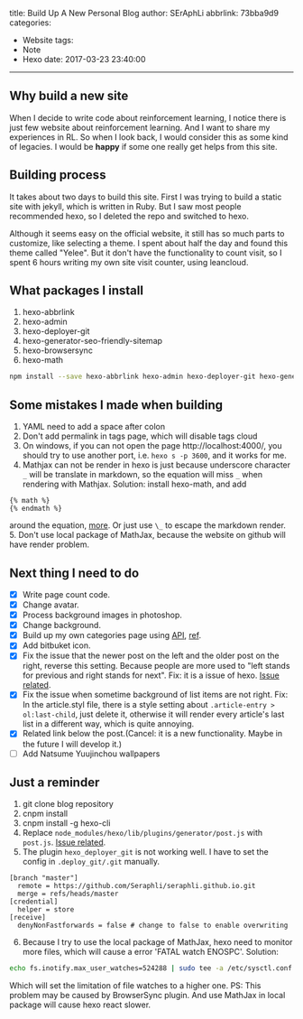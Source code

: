 title: Build Up A New Personal Blog
author: SErAphLi
abbrlink: 73bba9d9
categories:
  - Website
tags:
  - Note
  - Hexo
date: 2017-03-23 23:40:00
---

## Why build a new site

When I decide to write code about reinforcement learning, I notice there is just few website about reinforcement learning. And I want to share my experiences in RL. So when I look back, I would consider this as some kind of legacies. I would be **happy** if some one really get helps from this site.

<!--more-->

## Building process

It takes about two days to build this site. First I was trying to build a static site with jekyll, which is written in Ruby. But I saw most people recommended hexo, so I deleted the repo and switched to hexo.

Although it seems easy on the official website, it still has so much parts to customize, like selecting a theme. I spent about half the day and found this theme called "Yelee". But it don't have the functionality to count visit, so I spent 6 hours writing my own site visit counter, using leancloud.

## What packages I install

1. hexo-abbrlink
2. hexo-admin
3. hexo-deployer-git
4. hexo-generator-seo-friendly-sitemap
5. hexo-browsersync
6. hexo-math

```bash
npm install --save hexo-abbrlink hexo-admin hexo-deployer-git hexo-generator-seo-friendly-sitemap hexo-browsersync hexo-math
```

## Some mistakes I made when building

1. YAML need to add a space after colon
2. Don't add permalink in tags page, which will disable tags cloud
3. On windows, if you can not open the page http://localhost:4000/, you should try to use another port, i.e. `hexo s -p 3600`, and it works for me.
4. Mathjax can not be render in hexo is just because underscore character `_` will be translate in markdown, so the equation will miss `_` when rendering with Mathjax. Solution: install hexo-math, and add
  ```
  {% math %}
  {% endmath %}
  ```
  around the equation, [more][4]. Or just use `\_` to escape the markdown render.
5. Don't use local package of MathJax, because the website on github will have render problem.

## Next thing I need to do

- [x] Write page count code.
- [x] Change avatar.
- [x] Process background images in photoshop.
- [x] Change background.
- [x] Build up my own categories page using [API][2], [ref][3].
- [x] Add bitbuket icon.
- [x] Fix the issue that the newer post on the left and the older post on the right, reverse this setting. Because people are more used to "left stands for previous and right stands for next". Fix: it is a issue of hexo. [Issue related][1].
- [x] Fix the issue when sometime background of list items are not right. Fix: In the article.styl file, there is a style setting about `.article-entry > ol:last-child`, just delete it, otherwise it will render every article's last list in a different way, which is quite annoying.
- [x] Related link below the post.(Cancel: it is a new functionality. Maybe in the future I will develop it.)
- [ ] Add Natsume Yuujinchou wallpapers

## Just a reminder

1. git clone blog repository
2. cnpm install
3. cnpm install -g hexo-cli
4. Replace `node_modules/hexo/lib/plugins/generator/post.js` with `post.js`. [Issue related][1].
5. The plugin `hexo_deployer_git` is not working well. I have to set the config in `.deploy_git/.git` manually.
  ```
  [branch "master"]
    remote = https://github.com/Seraphli/seraphli.github.io.git
    merge = refs/heads/master
  [credential]
    helper = store
  [receive]
    denyNonFastforwards = false # change to false to enable overwriting
  ```
6. Because I try to use the local package of MathJax, hexo need to monitor more files, which will cause a error 'FATAL watch ENOSPC'.
  Solution:
  ```bash
  echo fs.inotify.max_user_watches=524288 | sudo tee -a /etc/sysctl.conf && sudo sysctl -p
  ```
  Which will set the limitation of file watches to a higher one.
  PS: This problem may be caused by BrowserSync plugin. And use MathJax in local package will cause hexo react slower.

[1]: https://github.com/hexojs/hexo/issues/2474
[2]: https://hexo.io/zh-cn/docs/helpers.html#list-categories
[3]: http://moxfive.xyz/2015/10/25/hexo-tag-cloud/
[4]: https://github.com/akfish/hexo-math
[5]: https://wall.alphacoders.com/by_sub_category.php?id=173175&name=Natsume+Yuujinchou+Wallpapers

